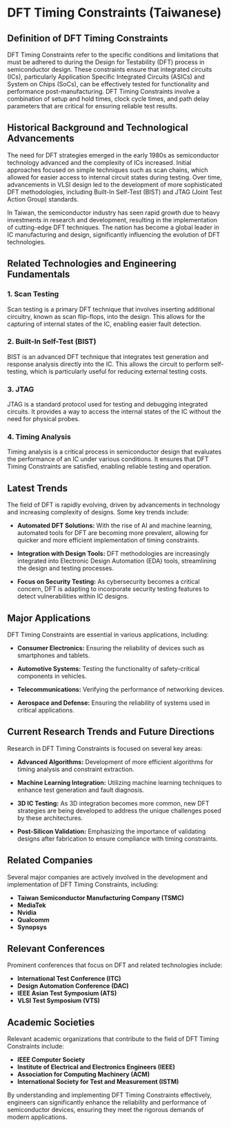 # DFT Timing Constraints (Taiwanese)

## Definition of DFT Timing Constraints

DFT Timing Constraints refer to the specific conditions and limitations that must be adhered to during the Design for Testability (DFT) process in semiconductor design. These constraints ensure that integrated circuits (ICs), particularly Application Specific Integrated Circuits (ASICs) and System on Chips (SoCs), can be effectively tested for functionality and performance post-manufacturing. DFT Timing Constraints involve a combination of setup and hold times, clock cycle times, and path delay parameters that are critical for ensuring reliable test results.

## Historical Background and Technological Advancements

The need for DFT strategies emerged in the early 1980s as semiconductor technology advanced and the complexity of ICs increased. Initial approaches focused on simple techniques such as scan chains, which allowed for easier access to internal circuit states during testing. Over time, advancements in VLSI design led to the development of more sophisticated DFT methodologies, including Built-In Self-Test (BIST) and JTAG (Joint Test Action Group) standards.

In Taiwan, the semiconductor industry has seen rapid growth due to heavy investments in research and development, resulting in the implementation of cutting-edge DFT techniques. The nation has become a global leader in IC manufacturing and design, significantly influencing the evolution of DFT technologies.

## Related Technologies and Engineering Fundamentals

### 1. Scan Testing

Scan testing is a primary DFT technique that involves inserting additional circuitry, known as scan flip-flops, into the design. This allows for the capturing of internal states of the IC, enabling easier fault detection.

### 2. Built-In Self-Test (BIST)

BIST is an advanced DFT technique that integrates test generation and response analysis directly into the IC. This allows the circuit to perform self-testing, which is particularly useful for reducing external testing costs.

### 3. JTAG

JTAG is a standard protocol used for testing and debugging integrated circuits. It provides a way to access the internal states of the IC without the need for physical probes.

### 4. Timing Analysis

Timing analysis is a critical process in semiconductor design that evaluates the performance of an IC under various conditions. It ensures that DFT Timing Constraints are satisfied, enabling reliable testing and operation.

## Latest Trends

The field of DFT is rapidly evolving, driven by advancements in technology and increasing complexity of designs. Some key trends include:

- **Automated DFT Solutions:** With the rise of AI and machine learning, automated tools for DFT are becoming more prevalent, allowing for quicker and more efficient implementation of timing constraints.
  
- **Integration with Design Tools:** DFT methodologies are increasingly integrated into Electronic Design Automation (EDA) tools, streamlining the design and testing processes.

- **Focus on Security Testing:** As cybersecurity becomes a critical concern, DFT is adapting to incorporate security testing features to detect vulnerabilities within IC designs.

## Major Applications

DFT Timing Constraints are essential in various applications, including:

- **Consumer Electronics:** Ensuring the reliability of devices such as smartphones and tablets.
  
- **Automotive Systems:** Testing the functionality of safety-critical components in vehicles.

- **Telecommunications:** Verifying the performance of networking devices.

- **Aerospace and Defense:** Ensuring the reliability of systems used in critical applications.

## Current Research Trends and Future Directions

Research in DFT Timing Constraints is focused on several key areas:

- **Advanced Algorithms:** Development of more efficient algorithms for timing analysis and constraint extraction.

- **Machine Learning Integration:** Utilizing machine learning techniques to enhance test generation and fault diagnosis.

- **3D IC Testing:** As 3D integration becomes more common, new DFT strategies are being developed to address the unique challenges posed by these architectures.

- **Post-Silicon Validation:** Emphasizing the importance of validating designs after fabrication to ensure compliance with timing constraints.

## Related Companies

Several major companies are actively involved in the development and implementation of DFT Timing Constraints, including:

- **Taiwan Semiconductor Manufacturing Company (TSMC)**
- **MediaTek**
- **Nvidia**
- **Qualcomm**
- **Synopsys**

## Relevant Conferences

Prominent conferences that focus on DFT and related technologies include:

- **International Test Conference (ITC)**
- **Design Automation Conference (DAC)**
- **IEEE Asian Test Symposium (ATS)**
- **VLSI Test Symposium (VTS)**

## Academic Societies

Relevant academic organizations that contribute to the field of DFT Timing Constraints include:

- **IEEE Computer Society**
- **Institute of Electrical and Electronics Engineers (IEEE)**
- **Association for Computing Machinery (ACM)**
- **International Society for Test and Measurement (ISTM)**

By understanding and implementing DFT Timing Constraints effectively, engineers can significantly enhance the reliability and performance of semiconductor devices, ensuring they meet the rigorous demands of modern applications.